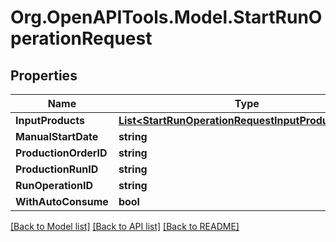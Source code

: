 # Org.OpenAPITools.Model.StartRunOperationRequest

## Properties

Name | Type | Description | Notes
------------ | ------------- | ------------- | -------------
**InputProducts** | [**List&lt;StartRunOperationRequestInputProductsInner&gt;**](StartRunOperationRequestInputProductsInner.md) |  | [optional] 
**ManualStartDate** | **string** |  | [optional] 
**ProductionOrderID** | **string** |  | [optional] 
**ProductionRunID** | **string** |  | [optional] 
**RunOperationID** | **string** |  | [optional] 
**WithAutoConsume** | **bool** |  | [optional] 

[[Back to Model list]](../README.md#documentation-for-models) [[Back to API list]](../README.md#documentation-for-api-endpoints) [[Back to README]](../README.md)

